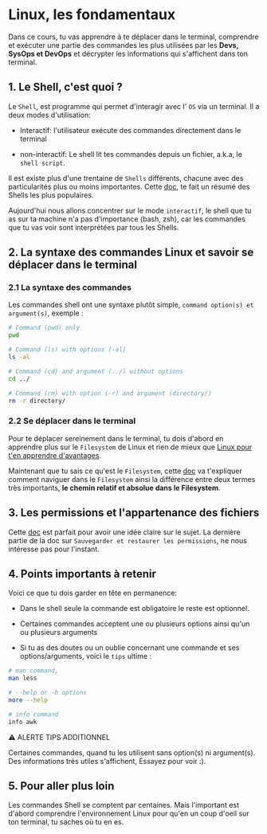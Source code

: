 # Linux, les fondamentaux
Dans ce cours, tu vas apprendre à te déplacer dans le terminal, comprendre et exécuter une partie des commandes les plus utilisées par les **Devs, SysOps et DevOps** et décrypter les informations qui s'affichent dans ton terminal.


## 1. Le Shell, c'est quoi ?

Le `Shell`, est programme qui permet d'interagir avec l' `OS` via un terminal. Il a deux modes d'utilisation:

- Interactif: l'utilisateur exécute des commandes directement dans le terminal


- non-interactif: Le shell lit tes commandes depuis un fichier, a.k.a, le `shell script`.

 Il est existe plus d'une trentaine de `Shells` différents, chacune avec des particularités plus ou moins importantes. Cette [doc](https://www.journaldev.com/39194/different-types-of-shells-in-linux), te fait un résumé des Shells les plus populaires.


Aujourd'hui nous allons concentrer sur le mode `interactif`, le shell que tu as sur ta machine n'a pas d'importance (bash, zsh), car les commandes que tu vas voir sont interprétées par tous les Shells.


## 2. La syntaxe des commandes Linux et savoir se déplacer dans le terminal

### 2.1 La syntaxe des commandes
Les commandes shell ont une syntaxe plutôt simple, `command option(s) et argument(s)`, exemple :

```sh
# Command (pwd) only
pwd

# Command (ls) with options (-al)
ls -al

# Command (cd) and argument (../) without options
cd ../

# Command (rm) with option (-r) and argument (directory/)
rm -r directory/
```

### 2.2 Se déplacer dans le terminal

Pour te déplacer sereinement dans le terminal, tu dois d'abord en apprendre plus sur le `Filesystem` de Linux et rien de mieux que [Linux pour t'en apprendre d'avantages](https://www.linux.com/training-tutorials/linux-filesystem-explained/).

Maintenant que tu sais ce qu'est le `Filesystem`, cette [doc](https://www.redhat.com/sysadmin/navigating-linux-filesystem) va t'expliquer comment naviguer dans le `Filesystem` ainsi la différence entre deux termes très importants, **le chemin relatif et absolue dans le Filesystem**. 

## 3. Les permissions et l'appartenance des fichiers

Cette [doc](https://www.linuxtricks.fr/wiki/droits-sous-linux-utilisateurs-groupes-permissions) est parfait pour avoir une idée claire sur le sujet. La dernière partie de la doc sur `Sauvegarder et restaurer les permissions`, ne  nous intéresse pas pour l'instant.


## 4. Points importants à retenir

Voici ce que tu dois garder en tête en permanence:
- Dans le shell seule la commande est obligatoire le reste est optionnel.


- Certaines commandes acceptent une ou plusieurs options ainsi qu'un ou plusieurs arguments

- Si tu as des doutes ou un oublie concernant une commande et ses options/arguments, voici le `tips` ultime :

```sh
# man command,
man less

# --help or -h options
more --help

# info command
info awk
```

⚠️ ALERTE TIPS ADDITIONNEL

Certaines commandes, quand tu les utilisent sans option(s) ni argument(s). Des informations très utiles s'affichent, Essayez pour voir :).

## 5. Pour aller plus loin

Les commandes Shell se comptent par centaines. Mais l'important est d'abord comprendre l'environnement Linux pour qu'en un coup d'oeil sur ton terminal, tu saches où tu en es.